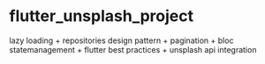 # flutter_unsplash_project
lazy loading + repositories design pattern + pagination + bloc statemanagement + flutter best practices + unsplash api integration
